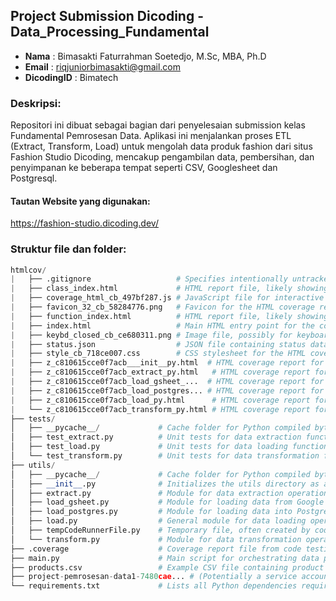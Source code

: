 ## Project Submission Dicoding - Data_Processing_Fundamental

- **Nama**        : Bimasakti Faturrahman Soetedjo, M.Sc, MBA, Ph.D
- **Email**       : riqjuniorbimasakti@gmail.com
- **DicodingID**  : Bimatech

### **Deskripsi:**

Repositori ini dibuat sebagai bagian dari penyelesaian submission kelas Fundamental Pemrosesan Data. Aplikasi ini menjalankan proses ETL (Extract, Transform, Load) untuk mengolah data produk fashion dari situs Fashion Studio Dicoding, mencakup pengambilan data, pembersihan, dan penyimpanan ke beberapa tempat seperti CSV, Googlesheet dan Postgresql.

#### **Tautan Website yang digunakan:**
https://fashion-studio.dicoding.dev/


### **Struktur file dan folder:**
```python
htmlcov/
|   ├── .gitignore                   # Specifies intentionally untracked files to ignore by Git
|   ├── class_index.html             # HTML report file, likely showing coverage by class
|   ├── coverage_html_cb_497bf287.js # JavaScript file for interactive coverage reports
|   ├── favicon_32_cb_58284776.png   # Favicon for the HTML coverage reports
|   ├── function_index.html          # HTML report file, likely showing coverage by function
|   ├── index.html                   # Main HTML entry point for the code coverage report
|   ├── keybd_closed_cb_ce680311.png # Image file, possibly for keyboard shortcuts in the report
|   ├── status.json                  # JSON file containing status data for the coverage report
|   ├── style_cb_718ce007.css        # CSS stylesheet for the HTML coverage reports
|   ├── z_c810615cce0f7acb___init__py.html  # HTML coverage report for __init__.py
|   ├── z_c810615cce0f7acb_extract_py.html   # HTML coverage report for extract.py
|   ├── z_c810615cce0f7acb_load_gsheet_...  # HTML coverage report for load_gsheet.py (truncated name)
|   ├── z_c810615cce0f7acb_load_postgres... # HTML coverage report for load_postgres.py (truncated name)
|   ├── z_c810615cce0f7acb_load_py.html      # HTML coverage report for load.py
|   └── z_c810615cce0f7acb_transform_py.html # HTML coverage report for transform.py
├── tests/
│   ├── __pycache__/             # Cache folder for Python compiled bytecode
│   ├── test_extract.py          # Unit tests for data extraction functionalities
│   ├── test_load.py             # Unit tests for data loading functionalities
│   └── test_transform.py        # Unit tests for data transformation functionalities
├── utils/
│   ├── __pycache__/             # Cache folder for Python compiled bytecode
│   ├── __init__.py              # Initializes the utils directory as a Python package
│   ├── extract.py               # Module for data extraction operations
│   ├── load_gsheet.py           # Module for loading data from Google Sheets
│   ├── load_postgres.py         # Module for loading data into PostgreSQL database
│   ├── load.py                  # General module for data loading operations
│   ├── tempCodeRunnerFile.py    # Temporary file, often created by code runners/IDEs (can be ignored or removed)
│   └── transform.py             # Module for data transformation operations
├── .coverage                    # Coverage report file from code testing
├── main.py                      # Main script for orchestrating data processing workflow
├── products.csv                 # Example CSV file containing product data
├── project-pemrosesan-data1-7480cae... # (Potentially a service account key file or similar; consider renaming for clarity if safe)
└── requirements.txt             # Lists all Python dependencies required for the project
```
